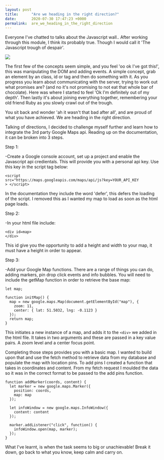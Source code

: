 ```yaml
---
layout: post
title:      "Are we heading in the right direction?"
date:       2020-07-30 17:47:23 +0000
permalink:  are_we_heading_in_the_right_direction
---
```



Everyone I've chatted to talks about the Javascript wall.. After working through this module, I think its probably true. Though I would call it 'The Javascript trough of despair'. 

![](https://image.slidesharecdn.com/smoothing-the-way3049/95/smoothing-the-way-68-728.jpg?cb=1187043227http://)

The first few of the concepts seem simple, and you feel 'oo ok I've got this!', this was manipulating the DOM and adding events. A simple concept, grab an element by an class, id or tag and then do something with it. As you progress you learn about communicating with the server, trying to work out what promises are? (and no it's not promising to not eat that whole bar of chocolate). Here was where I started to feel 'Ok I'm definitely out of my depth'. Then lastly it's about joining everything together, remembering your old friend Ruby as you slowly crawl out of the trough. 

You sit back and wonder 'ah it wasn't that bad after all', and are proud of what you have achieved. We are heading in the right direction.

Talking of directions, I decided to challenge myself further and learn how to integrate the 3rd party Google Maps api. Reading up on the documentation, it can be broken into 3 steps. 

Step 1:

-Create a Google console account, set up a project and enable the Javascript api credientals. This will provide you with a personal api key. Use this key in the script tag below: 
```
<script
src="https://maps.googleapis.com/maps/api/js?key=YOUR_API_KEY
> </script>
```

In the documentation they include the word 'defer', this defers the loading of the script. I removed this as I wanted my map to load as soon as the html page loads.

Step 2:

-In your html file include:
```
<div id=map> 
</div>
```

This id give you the opportunity to add a height and width to your map, it must have a height in order to appear.

Step 3:

-Add your Google Map functions. There are a range of things you can do, adding markers, pin drop click events and info bubbles. You will need to include the getMap function in order to retrieve the base map:
```
let map;

function initMap() {
  map = new google.maps.Map(document.getElementById("map"), {
    zoom: 11,
    center: { lat: 51.5032, lng: -0.1123 }
  });
  return map;
}
```

This initiates a new instance of a map, and adds it to the ```<div>``` we added in the html file. It takes in two arguments and these are passed in a key value pairs. A zoom level and a center focus point.

Completing those steps provides you with a basic map. I wanted to build upon that and use the fetch method to retrieve data from my database and populate the map with location pins. To add pins I created a function that takes in coordinates and content. From my fetch request I moulded the data so it was in the correct format to be passed to the add pins function.

```
function addMarker(coords, content) {
  let marker = new google.maps.Marker({
    position: coords,
    map: map
  });

  let infoWindow = new google.maps.InfoWindow({
    content: content
  });

  marker.addListener("click", function() {
    infoWindow.open(map, marker);
  });
}
```

What I've learnt, is when the task seems to big or unachievable! Break it down, go back to what you know, keep calm and carry on.




